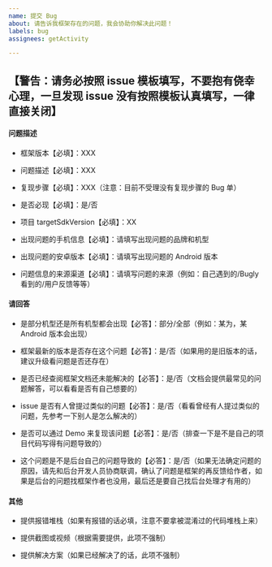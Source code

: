 ```yaml
---
name: 提交 Bug
about: 请告诉我框架存在的问题，我会协助你解决此问题！
labels: bug
assignees: getActivity

---
```


## 【警告：请务必按照 issue 模板填写，不要抱有侥幸心理，一旦发现 issue 没有按照模板认真填写，一律直接关闭】

#### 问题描述

* 框架版本【必填】：XXX

* 问题描述【必填】：XXX

* 复现步骤【必填】：XXX（注意：目前不受理没有复现步骤的 Bug 单）

* 是否必现【必填】：是/否

* 项目 targetSdkVersion【必填】：XX

* 出现问题的手机信息【必填】：请填写出现问题的品牌和机型

* 出现问题的安卓版本【必填】：请填写出现问题的 Android 版本

* 问题信息的来源渠道【必填】：请填写问题的来源（例如：自己遇到的/Bugly 看到的/用户反馈等等）

#### 请回答

* 是部分机型还是所有机型都会出现【必答】：部分/全部（例如：某为，某 Android 版本会出现）

* 框架最新的版本是否存在这个问题【必答】：是/否（如果用的是旧版本的话，建议升级看问题是否还存在）

* 是否已经查阅框架文档还未能解决的【必答】：是/否（文档会提供最常见的问题解答，可以看看是否有自己想要的）

* issue 是否有人曾提过类似的问题【必答】：是/否（看看曾经有人提过类似的问题，先参考一下别人是怎么解决的）

* 是否可以通过 Demo 来复现该问题【必答】：是/否（排查一下是不是自己的项目代码写得有问题导致的）

* 这个问题是不是后台自己的问题导致的【必答】：是/否（如果无法确定问题的原因，请先和后台开发人员协商联调，确认了问题是框架的再反馈给作者，如果是后台的问题找框架作者也没用，最后还是要自己找后台处理才有用的）

#### 其他

* 提供报错堆栈（如果有报错的话必填，注意不要拿被混淆过的代码堆栈上来）

* 提供截图或视频（根据需要提供，此项不强制）

* 提供解决方案（如果已经解决了的话，此项不强制）